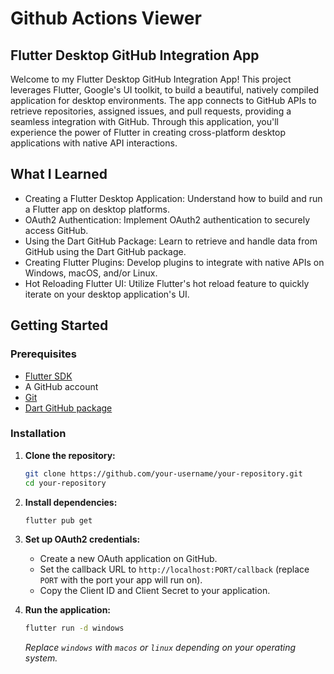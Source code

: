 # Github Actions Viewer
 ## Flutter Desktop GitHub Integration App

Welcome to my Flutter Desktop GitHub Integration App! This project leverages Flutter, Google's UI toolkit, to build a beautiful, natively compiled application for desktop environments. The app connects to GitHub APIs to retrieve repositories, assigned issues, and pull requests, providing a seamless integration with GitHub. Through this application, you'll experience the power of Flutter in creating cross-platform desktop applications with native API interactions.

## What I Learned
- Creating a Flutter Desktop Application: Understand how to build and run a Flutter app on desktop platforms.
- OAuth2 Authentication: Implement OAuth2 authentication to securely access GitHub.
- Using the Dart GitHub Package: Learn to retrieve and handle data from GitHub using the Dart GitHub package.
- Creating Flutter Plugins: Develop plugins to integrate with native APIs on Windows, macOS, and/or Linux.
- Hot Reloading Flutter UI: Utilize Flutter's hot reload feature to quickly iterate on your desktop application's UI.

## Getting Started

### Prerequisites

- [Flutter SDK](https://flutter.dev/docs/get-started/install)
- A GitHub account
- [Git](https://git-scm.com/)
- [Dart GitHub package](https://pub.dev/packages/github)

### Installation

1. **Clone the repository:**

    ```sh
    git clone https://github.com/your-username/your-repository.git
    cd your-repository
    ```

2. **Install dependencies:**

    ```sh
    flutter pub get
    ```

3. **Set up OAuth2 credentials:**

    - Create a new OAuth application on GitHub.
    - Set the callback URL to `http://localhost:PORT/callback` (replace `PORT` with the port your app will run on).
    - Copy the Client ID and Client Secret to your application.

4. **Run the application:**

    ```sh
    flutter run -d windows
    ```

    *Replace `windows` with `macos` or `linux` depending on your operating system.*
